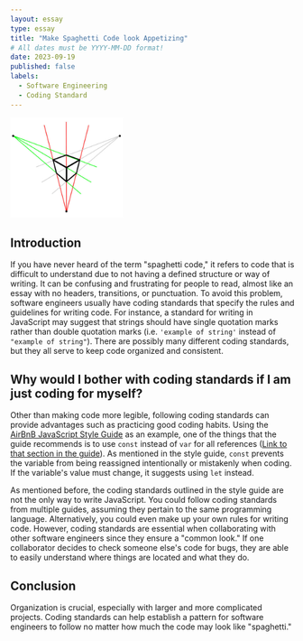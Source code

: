 ```yaml
---
layout: essay
type: essay
title: "Make Spaghetti Code look Appetizing"
# All dates must be YYYY-MM-DD format!
date: 2023-09-19
published: false
labels:
  - Software Engineering
  - Coding Standard
---
```


<img width="200px" class="rounded float-start pe-4" src="../img/back-to-basics/3-point-perspective.jpg">

## Introduction

If you have never heard of the term "spaghetti code," it refers to code that is difficult to understand due to not having a defined structure or way of writing. It can be confusing and frustrating for people to read, almost like an essay with no headers, transitions, or punctuation. To avoid this problem, software engineers usually have coding standards that specify the rules and guidelines for writing code. For instance, a standard for writing in JavaScript may suggest that strings should have single quotation marks rather than double quotation marks (i.e. `'example of string'` instead of `"example of string"`). There are possibly many different coding standards, but they all serve to keep code organized and consistent.

## Why would I bother with coding standards if I am just coding for myself?

Other than making code more legible, following coding standards can provide advantages such as practicing good coding habits. Using the [AirBnB JavaScript Style Guide](https://github.com/airbnb/javascript) as an example, one of the things that the guide recommends is to use `const` instead of `var` for all references ([Link to that section in the guide](https://github.com/airbnb/javascript#references)). As mentioned in the style guide, `const` prevents the variable from being reassigned intentionally or mistakenly when coding. If the variable's value must change, it suggests using `let` instead. 

As mentioned before, the coding standards outlined in the style guide are not the only way to write JavaScript. You could follow coding standards from multiple guides, assuming they pertain to the same programming language. Alternatively, you could even make up your own rules for writing code. However, coding standards are essential when collaborating with other software engineers since they ensure a "common look." If one collaborator decides to check someone else's code for bugs, they are able to easily understand where things are located and what they do.

## Conclusion

Organization is crucial, especially with larger and more complicated projects. Coding standards can help establish a pattern for software engineers to follow no matter how much the code may look like "spaghetti."